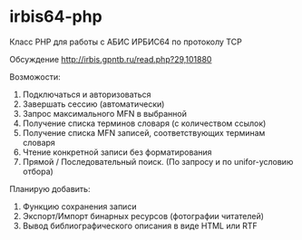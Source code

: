 # irbis64-php
Класс PHP для работы с АБИС ИРБИС64 по протоколу TCP

Обсуждение http://irbis.gpntb.ru/read.php?29,101880

Возможости:

1. Подключаться и авторизоваться
2. Завершать сессию (автоматически)
3. Запрос максимального MFN в выбранной
4. Получение списка терминов словаря (с количеством ссылок)
5. Получение списка MFN записей, соответствующих терминам словаря
6. Чтение конкретной записи без форматирования
7. Прямой / Последовательный поиск. (По запросу и по unifor-условию отбора) 

Планирую добавить:

1. Функцию сохранения записи
2. Экспорт/Импорт бинарных ресурсов (фотографии читателей)
3. Вывод библиографического описания в виде HTML или RTF
